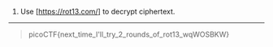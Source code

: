 1. Use [https://rot13.com/] to decrypt ciphertext. 
<hr>

> picoCTF{next_time_I'll_try_2_rounds_of_rot13_wqWOSBKW}